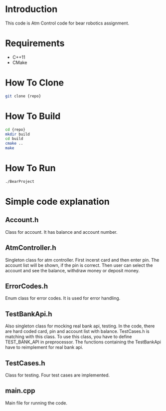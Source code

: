 # Introduction

This code is Atm Control code for bear robotics assignment.


# Requirements

- C++11
- CMake

# How To Clone


```bash
git clone {repo}
```

# How To Build

```bash
cd {repo}
mkdir build
cd build
cmake ..
make
```

# How To Run

```bash
./BearProject
```

# Simple code explanation

## Account.h
Class for account. It has balance and account number.

## AtmController.h
Singleton class for atm controller. First incerst card and then enter pin.
The account list will be shown, if the pin is correct. Then user can select the account and see the balance, withdraw money or deposit money.

## ErrorCodes.h
Enum class for error codes. It is used for error handling.

## TestBankApi.h
Also singleton class for mocking real bank api, testing. In the code, there are hard coded card, pin and account list with balance. TestCases.h is matching with this class. To use this class, you have to define TEST_BANK_API in preprocessor.
The functions containing the TestBankApi have to reimplement for real bank api.

## TestCases.h
Class for testing. Four test cases are implemented.

## main.cpp
Main file for running the code.
